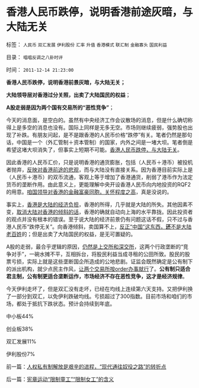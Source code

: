 # 香港人民币跌停，说明香港前途灰暗，与大陆无关

标签： `人民币` `双汇发展` `伊利股份` `汇率` `升值` `香港模式` `联汇制` `金融寡头` `国民利益` 

目录： `唱唱反调之八卦时评`

时间： `2011-12-14 21:23:00`

**香港人民币跌停，说明香港前景灰暗，与大陆无关；**

**大陆领导层对香港过分关照，出卖了大陆国民的权益**；

**A股走弱是因为两个国有交易所的“恶性竞争”**；

今天的消息面，是空白的。虽然有中央经济工作会议散场的消息，但是什么确切称得上是多空的消息也没有。国际上同样是无多无空。市场则继续疲弱，强势股也出现了补跌。有朋友问起，是不是跟香港的人民币价格“跌停”有关。笔者仍然是那句话，中国是一个（外汇管制＋资本管制）的国家，内外之间是一堵大坝。笔者倒是希望这堵大坝消失了，但事实上短期不可能。[香港人民币跌停，与大陆无关](../../../2011/12/7/香港人民币汇率下跌，不反映人民币升值趋势逆转.md)。

因此香港的人民币汇价，只是说明香港的通货膨胀，包括（人民币＋港币）被投机者抛弃，[反映对香港前途的悲观](../../../2011/10/25/管理层不救市是市场经济的进步.md)，而与大陆没有直接关系。因为香港目前实际上是（人民币＋港币）的双币流通，客观上等于增加了香港通货，削弱了港币作为法定货币的垄断作用。由此意义上，更能理解中央开设香港人民币向内地投资的RQF2的用意。[咱国领导对香港的金融富豪同胞，关怀程度之高](../../../2008/12/19/香港房价连同旧的经济模式，已经死了.md)，真是没说的。

事实上，[香港是大陆的经济负担](../../../2011/1/3/联汇制或将覆灭中港整体经济.md)，香港的所得，几乎就是大陆的所失。其他因素不变，[取消大陆对香港的倾斜的话](../../../2010/3/30/中国人好赌的原因.md)，香港的确就自动向上海的水平靠拢。因此投资者的观点并没有根本的错误。至于说大陆的经济前景仍有问题这话不假，只不过与香港人民币“跌停无关”。向香港倾斜，卖国算不上，[反正“中国”这东西，**还**不是大陆老百姓](../../../2010/3/29/中国经济不可能“大香港化”，国民内需是根本.md)的；但是出卖了大陆国民的权益，是无可置疑的。

A股的走弱，最合乎逻辑的原因，[仍然是上交所和深交所](../../../2011/12/13/公有制只适用垄断，看上交所的红眼病.md)，这两个行政垄断的“竞争对手”，一碗水摊不平，互相拆台，将股民利益当成寻租的公田所致。股民的股票亏损，实际上就是这些垄断国企所造成的公地悲剧。证监会既然确定是公有制下的派出机构，就少点民主作风，[让两个交易所按order办事就行](../../../2011/9/2/社会秩序（Order）即“等级阶层”“命令”和《自然法》的变迁.md)了。**公有制只适合君主制，公有制更适合垄断运作，市场经济不存在恶性竞争，这才是经济规律**。

今天伊利走坏了，但是双汇没有走坏，已经在均线上连续第六天支持。又把伊利换了一部分到双汇，以免伊利跌破均线。亏损超过了300指数。目前市场和咱们的市场，都处于抵抗下跌状态。预计会持续到年底。

中小板44%

创业板38%

双汇发展11%

伊利股份7%



前一篇：[人权私有制解放是艰辛的进程，“现代通往奴役之路”的转折点](../../../2011/12/14/人权私有制解放是艰辛的进程，“现代通往奴役之路”的转折点.md)

后一篇：[宪章运动“限制童工”“限制女工”的含义](../../../2011/12/15/宪章运动“限制童工”“限制女工”的含义.md)